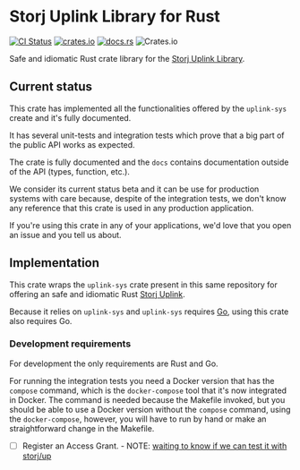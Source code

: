 # Storj Uplink Library for Rust

[![CI Status](https://img.shields.io/github/actions/workflow/status/storj-thirdparty/uplink-rust/uplink.yml?branch=main&style=for-the-badge)](https://github.com/storj-thirdparty/uplink-rust/actions/workflows/uplink.yml)
[![crates.io](https://img.shields.io/crates/v/uplink.svg?style=for-the-badge)](https://crates.io/crates/uplink)
[![docs.rs](https://img.shields.io/docsrs/uplink?style=for-the-badge)](https://docs.rs/uplink)
![Crates.io](https://img.shields.io/crates/d/uplink?style=for-the-badge)

Safe and idiomatic Rust crate library for the [Storj Uplink Library][storj-uplink].

## Current status

This crate has implemented all the functionalities offered by the `uplink-sys`
create and it's fully documented.

It has several unit-tests and integration tests which prove that a big part of
the public API works as expected.

The crate is fully documented and the `docs` contains documentation outside of
the API (types, function, etc.).

We consider its current status beta and it can be use for production systems
with care because, despite of the integration tests, we don't know any reference
that this crate is used in any production application.

If you're using this crate in any of your applications, we'd love that you open
an issue and you tell us about.

## Implementation

This crate wraps the `uplink-sys` crate present in this same repository for
offering an safe and idiomatic Rust [Storj Uplink][storj-uplink].

Because it relies on `uplink-sys` and `uplink-sys` requires [Go](https://golang.org),
using this crate also requires Go.

### Development requirements

For development the only requirements are Rust and Go.

For running the integration tests you need a Docker version that has the `compose`
command, which is the `docker-compose` tool that it's now integrated in Docker.
The command is needed because the Makefile invoked, but you should be able to
use a Docker version without the `compose` command,  using the `docker-compose`,
however, you will have to run by hand or make an straightforward change in the
Makefile.

  - [ ] Register an Access Grant. - NOTE: [waiting to know if we can test it with storj/up](https://github.com/storj/up/issues/59)



[storj-uplink]: https://github.com/storj/uplink
